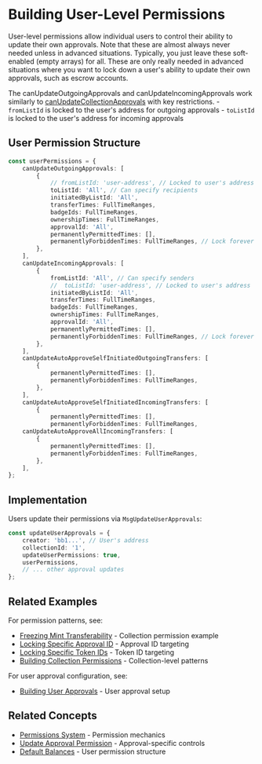 # Building User-Level Permissions

User-level permissions allow individual users to control their ability to update their own approvals. Note that these are almost always never needed unless in advanced situations. Typically, you just leave these soft-enabled (empty arrays) for all. These are only really needed in advanced situations where you want to lock down a user's ability to update their own approvals, such as escrow accounts.

The canUpdateOutgoingApprovals and canUpdateIncomingApprovals work similarly to [canUpdateCollectionApprovals](./building-collection-permissions.md) with key restrictions. - `fromListId` is locked to the user's address for outgoing approvals - `toListId` is locked to the user's address for incoming approvals

## User Permission Structure

```typescript
const userPermissions = {
    canUpdateOutgoingApprovals: [
        {
            // fromListId: 'user-address', // Locked to user's address
            toListId: 'All', // Can specify recipients
            initiatedByListId: 'All',
            transferTimes: FullTimeRanges,
            badgeIds: FullTimeRanges,
            ownershipTimes: FullTimeRanges,
            approvalId: 'All',
            permanentlyPermittedTimes: [],
            permanentlyForbiddenTimes: FullTimeRanges, // Lock forever
        },
    ],
    canUpdateIncomingApprovals: [
        {
            fromListId: 'All', // Can specify senders
            //  toListId: 'user-address', // Locked to user's address
            initiatedByListId: 'All',
            transferTimes: FullTimeRanges,
            badgeIds: FullTimeRanges,
            ownershipTimes: FullTimeRanges,
            approvalId: 'All',
            permanentlyPermittedTimes: [],
            permanentlyForbiddenTimes: FullTimeRanges, // Lock forever
        },
    ],
    canUpdateAutoApproveSelfInitiatedOutgoingTransfers: [
        {
            permanentlyPermittedTimes: [],
            permanentlyForbiddenTimes: FullTimeRanges,
        },
    ],
    canUpdateAutoApproveSelfInitiatedIncomingTransfers: [
        {
            permanentlyPermittedTimes: [],
            permanentlyForbiddenTimes: FullTimeRanges,
    canUpdateAutoApproveAllIncomingTransfers: [
        {
            permanentlyPermittedTimes: [],
            permanentlyForbiddenTimes: FullTimeRanges,
        },
    ],
};
```

## Implementation

Users update their permissions via `MsgUpdateUserApprovals`:

```typescript
const updateUserApprovals = {
    creator: 'bb1...', // User's address
    collectionId: '1',
    updateUserPermissions: true,
    userPermissions,
    // ... other approval updates
};
```

## Related Examples

For permission patterns, see:

-   [Freezing Mint Transferability](./permissions/freezing-mint-transferability.md) - Collection permission example
-   [Locking Specific Approval ID](./permissions/locking-specific-approval-id.md) - Approval ID targeting
-   [Locking Specific Token IDs](./permissions/locking-specific-badge-ids.md) - Token ID targeting
-   [Building Collection Permissions](./building-collection-permissions.md) - Collection-level patterns

For user approval configuration, see:

-   [Building User Approvals](./building-user-approvals.md) - User approval setup

## Related Concepts

-   [Permissions System](../concepts/permissions/README.md) - Permission mechanics
-   [Update Approval Permission](../concepts/permissions/update-approval-permission.md) - Approval-specific controls
-   [Default Balances](../concepts/default-balances.md) - User permission structure
